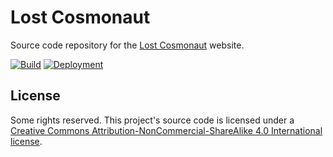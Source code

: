 # Lost Cosmonaut

Source code repository for the [Lost Cosmonaut](https://lostcosmonaut.cc) website.

[![Build](https://img.shields.io/github/actions/workflow/status/lostcosmonautmia/lostcosmonaut.cc/ci.yml?branch=main&logo=github&style=for-the-badge)](https://github.com/lostcosmonautmia/lostcosmonaut.cc/actions/workflows/ci.yml)
[![Deployment](https://img.shields.io/github/deployments/lostcosmonautmia/lostcosmonaut.cc/lost-cosmonaut-cc%20%28Production%29?label=Deployment&logo=github&style=for-the-badge)](https://github.com/lostcosmonautmia/lostcosmonaut.cc/deployments/activity_log?environment=lost-cosmonaut-cc+%28Production%29)

## License

Some rights reserved. This project's source code is licensed under a [Creative Commons Attribution-NonCommercial-ShareAlike 4.0 International license](http://creativecommons.org/licenses/by-nc-sa/4.0/).

